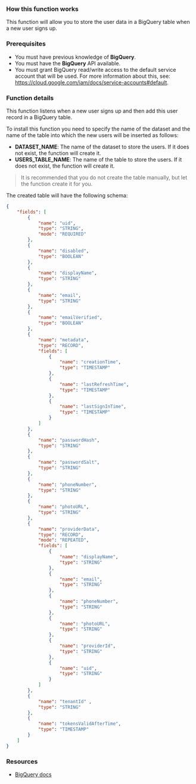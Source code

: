 ### How this function works

This function will allow you to store the user data in a BigQuery table when a new user signs up.

### Prerequisites
* You must have previous knowledge of **BigQuery**.
* You must have the **BigQuery** API available.
* You must grant BigQuery read/write access to the default service account that will be used. For more information about this, see: https://cloud.google.com/iam/docs/service-accounts#default.

### Function details

This function listens when a new user signs up and then add this user record in a BigQuery table.

To install this function you need to specify the name of the dataset and the name of the table into which the new users will be inserted as follows:
* **DATASET_NAME**: The name of the dataset to store the users. If it does not exist, the function will create it.
* **USERS_TABLE_NAME**: The name of the table to store the users. If it does not exist, the function will create it.

>It is recommended that you do not create the table manually, but let the function create it for you.

The created table will have the following schema:
```JSON
{
    "fields": [
        {
            "name": "uid",
            "type": "STRING",
            "mode": "REQUIRED"
        },
        {
            "name": "disabled",
            "type": "BOOLEAN"
        },
        {
            "name": "displayName",
            "type": "STRING"
        },
        {
            "name": "email",
            "type": "STRING"
        },
        {
            "name": "emailVerified",
            "type": "BOOLEAN"
        },
        {
            "name": "metadata",
            "type": "RECORD",
            "fields": [
                {
                    "name": "creationTime",
                    "type": "TIMESTAMP"
                },
                {
                    "name": "lastRefreshTime",
                    "type": "TIMESTAMP"
                },
                {
                    "name": "lastSignInTime",
                    "type": "TIMESTAMP"
                }
            ]
        },
        {
            "name": "passwordHash",
            "type": "STRING" 
        },
        {
            "name": "passwordSalt",
            "type": "STRING"
        },
        {
            "name": "phoneNumber",
            "type": "STRING"
        },
        {
            "name": "photoURL",
            "type": "STRING"
        },
        {
            "name": "providerData",
            "type": "RECORD",
            "mode": "REPEATED",
            "fields": [        
                {
                    "name": "displayName",
                    "type": "STRING"
                },
                {
                    "name": "email",
                    "type": "STRING"
                },
                {
                    "name": "phoneNumber",
                    "type": "STRING"
                },
                {
                    "name": "photoURL",
                    "type": "STRING"
                },
                {
                    "name": "providerId",
                    "type": "STRING"
                },
                {
                    "name": "uid",
                    "type": "STRING"
                }
            ]
        },
        {
            "name": "tenantId" ,
            "type": "STRING"  
        },
        {
            "name": "tokensValidAfterTime",
            "type": "TIMESTAMP"
        }   
    ]
}
```

### Resources
* [BigQuery docs](https://cloud.google.com/bigquery/docs)
